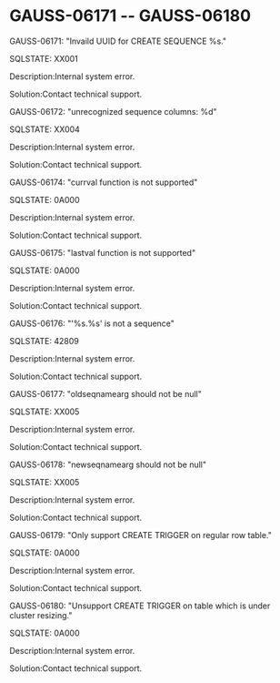 # GAUSS-06171 -- GAUSS-06180<a name="EN-US_TOPIC_0302073700"></a>

GAUSS-06171: "Invaild UUID for CREATE SEQUENCE %s."

SQLSTATE: XX001

Description:Internal system error.

Solution:Contact technical support.

GAUSS-06172: "unrecognized sequence columns: %d"

SQLSTATE: XX004

Description:Internal system error.

Solution:Contact technical support.

GAUSS-06174: "currval function is not supported"

SQLSTATE: 0A000

Description:Internal system error.

Solution:Contact technical support.

GAUSS-06175: "lastval function is not supported"

SQLSTATE: 0A000

Description:Internal system error.

Solution:Contact technical support.

GAUSS-06176: "'%s.%s' is not a sequence"

SQLSTATE: 42809

Description:Internal system error.

Solution:Contact technical support.

GAUSS-06177: "oldseqnamearg should not be null"

SQLSTATE: XX005

Description:Internal system error.

Solution:Contact technical support.

GAUSS-06178: "newseqnamearg should not be null"

SQLSTATE: XX005

Description:Internal system error.

Solution:Contact technical support.

GAUSS-06179: "Only support CREATE TRIGGER on regular row table."

SQLSTATE: 0A000

Description:Internal system error.

Solution:Contact technical support.

GAUSS-06180: "Unsupport CREATE TRIGGER on table which is under cluster resizing."

SQLSTATE: 0A000

Description:Internal system error.

Solution:Contact technical support.

